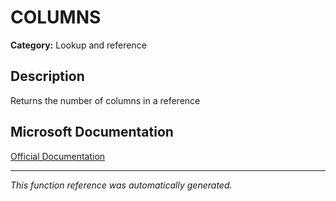 # COLUMNS

**Category:** Lookup and reference

## Description
Returns the number of columns in a reference

## Microsoft Documentation
[Official Documentation](https://support.microsoft.com//en-us/office/columns-function-4e8e7b4e-e603-43e8-b177-956088fa48ca)

---
*This function reference was automatically generated.*
